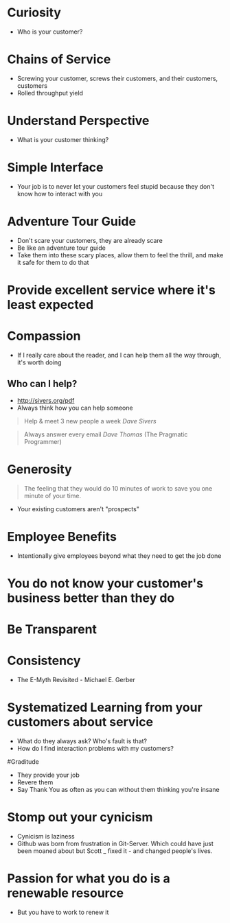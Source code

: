 # Curiosity
- Who is your customer?

# Chains of Service
- Screwing your customer, screws their customers, and their customers, customers
- Rolled throughput yield

# Understand Perspective
- What is your customer thinking?

# Simple Interface
- Your job is to never let your customers feel stupid because they don't know how to interact with you

# Adventure Tour Guide
- Don't scare your customers, they are already scare
- Be like an adventure tour guide
- Take them into these scary places, allow them to feel the thrill, and make it safe for them to do that

# Provide excellent service where it's least expected

# Compassion
- If I really care about the reader, and I can help them all the way through, it's worth doing

## Who can I help?
- http://sivers.org/pdf
- Always think how you can help someone

> Help & meet 3 new people a week _Dave Sivers_

> Always answer every email _Dave Thomas_ (The Pragmatic Programmer)

# Generosity

> The feeling that they would do 10 minutes of work to save you one minute of your time.

- Your existing customers aren't "prospects"

# Employee Benefits
- Intentionally give employees beyond what they need to get the job done

# You do not know your customer's business better than they do

# Be Transparent

# Consistency
- The E-Myth Revisited - Michael E. Gerber

# Systematized Learning from your customers about service
- What do they always ask? Who's fault is that?
- How do I find interaction problems with my customers?

#Graditude
- They provide your job
- Revere them
- Say Thank You as often as you can without them thinking you're insane

# Stomp out your cynicism
- Cynicism is laziness
- Github was born from frustration in Git-Server. Which could have just been moaned about but Scott _ fixed it - and changed people's lives.

# Passion for what you do is a renewable resource
- But you have to work to renew it

